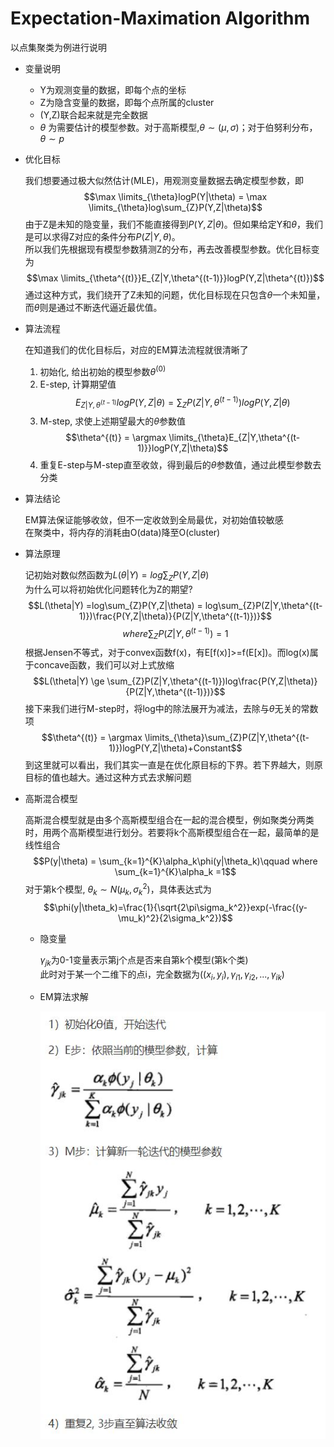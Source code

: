 # Expectation-Maximation Algorithm

 以点集聚类为例进行说明
 * 变量说明 

    * Y为观测变量的数据，即每个点的坐标
    * Z为隐含变量的数据，即每个点所属的cluster
    * (Y,Z)联合起来就是完全数据
    * $\theta$ 为需要估计的模型参数。对于高斯模型,$\theta\sim(\mu,\sigma)$；对于伯努利分布，$\theta\sim p$
 * 优化目标

    我们想要通过极大似然估计(MLE)，用观测变量数据去确定模型参数，即
    $$\max \limits_{\theta}logP(Y|\theta) = \max \limits_{\theta}log\sum_{Z}P(Y,Z|\theta)$$
    由于Z是未知的隐变量，我们不能直接得到$P(Y,Z|\theta)$。但如果给定Y和$\theta$，我们是可以求得Z对应的条件分布$P(Z|Y,\theta)$。  
    所以我们先根据现有模型参数猜测Z的分布，再去改善模型参数。优化目标变为
    $$\max \limits_{\theta^{(t)}}E_{Z|Y,\theta^{(t-1)}}logP(Y,Z|\theta^{(t)})$$
    通过这种方式，我们绕开了Z未知的问题，优化目标现在只包含$\theta$一个未知量，而$\theta$则是通过不断迭代逼近最优值。
 * 算法流程
    
    在知道我们的优化目标后，对应的EM算法流程就很清晰了
    1. 初始化, 给出初始的模型参数$\theta^{(0)}$
    2. E-step, 计算期望值
        $$E_{Z|Y,\theta^{(t-1)}}logP(Y,Z|\theta) = \sum_{Z}P(Z|Y,\theta^{(t-1)})logP(Y,Z|\theta)$$
    3. M-step, 求使上述期望最大的$\theta$参数值
        $$\theta^{(t)} = \argmax \limits_{\theta}E_{Z|Y,\theta^{(t-1)}}logP(Y,Z|\theta)$$
    4. 重复E-step与M-step直至收敛，得到最后的$\theta$参数值，通过此模型参数去分类
 * 算法结论

    EM算法保证能够收敛，但不一定收敛到全局最优，对初始值较敏感  
    在聚类中，将内存的消耗由O(data)降至O(cluster)
 * 算法原理

    记初始对数似然函数为$L(\theta|Y) =log\sum_{Z}P(Y,Z|\theta)$  
    为什么可以将初始优化问题转化为Z的期望?  
    $$L(\theta|Y) =log\sum_{Z}P(Y,Z|\theta) = log\sum_{Z}P(Z|Y,\theta^{(t-1)})\frac{P(Y,Z|\theta)}{P(Z|Y,\theta^{(t-1)})}$$
    $$where  \sum_{Z}P(Z|Y,\theta^{(t-1)}) =1$$
    根据Jensen不等式，对于convex函数f(x)，有E[f(x)]>=f(E[x])。而log(x)属于concave函数，我们可以对上式放缩
    $$L(\theta|Y) \ge \sum_{Z}P(Z|Y,\theta^{(t-1)})log\frac{P(Y,Z|\theta)}{P(Z|Y,\theta^{(t-1)})}$$
    接下来我们进行M-step时，将log中的除法展开为减法，去除与$\theta$无关的常数项
    $$\theta^{(t)} = \argmax \limits_{\theta}\sum_{Z}P(Z|Y,\theta^{(t-1)})logP(Y,Z|\theta)+Constant$$
    到这里就可以看出，我们其实一直是在优化原目标的下界。若下界越大，则原目标的值也越大。通过这种方式去求解问题

 * 高斯混合模型

    高斯混合模型就是由多个高斯模型组合在一起的混合模型，例如聚类分两类时，用两个高斯模型进行划分。若要将k个高斯模型组合在一起，最简单的是线性组合
    $$P(y|\theta) = \sum_{k=1}^{K}\alpha_k\phi(y|\theta_k)\qquad where \sum_{k=1}^{K}\alpha_k =1$$
    对于第k个模型, $\theta_k\sim N(\mu_k,\sigma_k^2)$，具体表达式为
    $$\phi(y|\theta_k)=\frac{1}{\sqrt{2\pi\sigma_k^2}}exp(-\frac{(y-\mu_k)^2}{2\sigma_k^2})$$
    * 隐变量

        $\gamma_{jk}$为0-1变量表示第j个点是否来自第k个模型(第k个类)  
        此时对于某一个二维下的点i，完全数据为$((x_i,y_i),\gamma_{i1},\gamma_{i2},...,\gamma_{ik})$
    * EM算法求解

        ![GMM](GMM.jpg)
